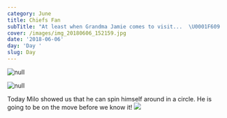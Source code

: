 ```yaml
---
category: June
title: Chiefs Fan
subTitle: "At least when Grandma Jamie comes to visit...  \U0001F609   "
cover: /images/img_20180606_152159.jpg
date: '2018-06-06'
day: 'Day '
slug: Day
---
```



![null](/images/img_20180606_152159.jpg)

![null](/images/img_20180606_152215.jpg)

Today Milo showed us that he can spin himself around in a circle.  He is going to be on the move before we know it! 
![](/images/img_20180606_201100.jpg)

